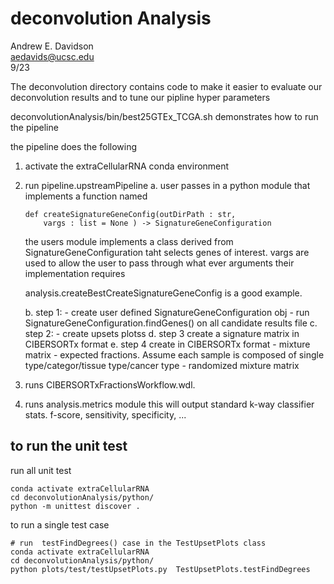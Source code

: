 # deconvolution Analysis 
Andrew E. Davidson  
aedavids@ucsc.edu  
9/23


The deconvolution directory  contains  code to make it easier to evaluate our deconvolution results and to tune our pipline hyper parameters

deconvolutionAnalysis/bin/best25GTEx_TCGA.sh demonstrates how to run the pipeline

the pipeline does the following

1. activate the extraCellularRNA conda environment
2. run pipeline.upstreamPipeline
   a. user passes in a python module that implements a function named 
   ```
   def createSignatureGeneConfig(outDirPath : str, 
       vargs : list = None ) -> SignatureGeneConfiguration
   ```
   
   the users module implements a class derived from SignatureGeneConfiguration taht selects genes of interest. vargs are used to allow the user to pass through what ever arguments their implementation requires
   
   analysis.createBestCreateSignatureGeneConfig is a good example.
   
   b. step 1: 
       - create user defined SignatureGeneConfiguration obj
       - run SignatureGeneConfiguration.findGenes() on all candidate results file
   c. step 2:
       - create upsets plotss
   d. step 3 create a signature matrix in CIBERSORTx format
   e. step 4 create in  CIBERSORTx format
       - mixture matrix
       - expected fractions. Assume each sample is composed of single type/categor/tissue type/cancer type
       - randomized mixture matrix
3. runs CIBERSORTxFractionsWorkflow.wdl.
4. runs analysis.metrics module
   this will output standard k-way classifier stats. f-score, sensitivity, specificity, ...

## to run the unit test

run all unit test
```
conda activate extraCellularRNA
cd deconvolutionAnalysis/python/
python -m unittest discover .
```

to run a single test case 
```
# run  testFindDegrees() case in the TestUpsetPlots class
conda activate extraCellularRNA
cd deconvolutionAnalysis/python/
python plots/test/testUpsetPlots.py  TestUpsetPlots.testFindDegrees
```
